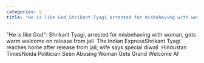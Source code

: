 ```yaml
---
categories: g
title: "He is like God Shrikant Tyagi arrested for misbehaving with woman gets warm welcome on release from jail  The Indian Express"
---
```

"He is like God": Shrikant Tyagi, arrested for misbehaving with woman, gets warm welcome on release from jail&nbsp;&nbsp;The Indian ExpressShrikant Tyagi reaches home after release from jail; wife says special diwali&nbsp;&nbsp;Hindustan TimesNoida Politician Seen Abusing Woman Gets Grand Welcome Af